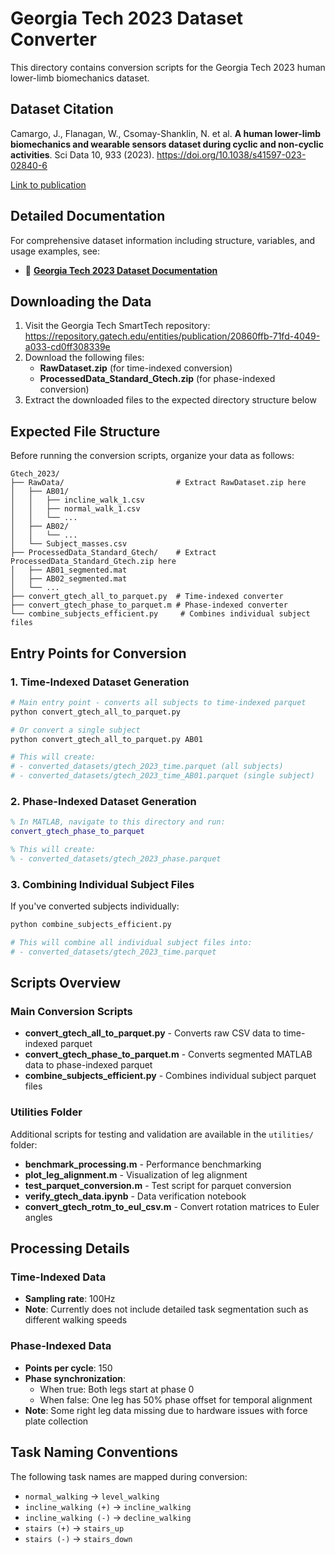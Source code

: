 # Georgia Tech 2023 Dataset Converter

This directory contains conversion scripts for the Georgia Tech 2023 human lower-limb biomechanics dataset.

## Dataset Citation

Camargo, J., Flanagan, W., Csomay-Shanklin, N. et al. **A human lower-limb biomechanics and wearable sensors dataset during cyclic and non-cyclic activities**. Sci Data 10, 933 (2023). https://doi.org/10.1038/s41597-023-02840-6

[Link to publication](https://www.nature.com/articles/s41597-023-02840-6)

## Detailed Documentation

For comprehensive dataset information including structure, variables, and usage examples, see:
- 📖 [**Georgia Tech 2023 Dataset Documentation**](../../../docs/datasets_documentation/dataset_gtech_2023.md)

## Downloading the Data

1. Visit the Georgia Tech SmartTech repository: https://repository.gatech.edu/entities/publication/20860ffb-71fd-4049-a033-cd0ff308339e
2. Download the following files:
   - **RawDataset.zip** (for time-indexed conversion)
   - **ProcessedData_Standard_Gtech.zip** (for phase-indexed conversion)
3. Extract the downloaded files to the expected directory structure below

## Expected File Structure

Before running the conversion scripts, organize your data as follows:

```
Gtech_2023/
├── RawData/                         # Extract RawDataset.zip here
│   ├── AB01/
│   │   ├── incline_walk_1.csv
│   │   ├── normal_walk_1.csv
│   │   └── ...
│   ├── AB02/
│   │   └── ...
│   └── Subject_masses.csv
├── ProcessedData_Standard_Gtech/    # Extract ProcessedData_Standard_Gtech.zip here
│   ├── AB01_segmented.mat
│   ├── AB02_segmented.mat
│   └── ...
├── convert_gtech_all_to_parquet.py  # Time-indexed converter
├── convert_gtech_phase_to_parquet.m # Phase-indexed converter
└── combine_subjects_efficient.py     # Combines individual subject files
```

## Entry Points for Conversion

### 1. Time-Indexed Dataset Generation

```bash
# Main entry point - converts all subjects to time-indexed parquet
python convert_gtech_all_to_parquet.py

# Or convert a single subject
python convert_gtech_all_to_parquet.py AB01

# This will create:
# - converted_datasets/gtech_2023_time.parquet (all subjects)
# - converted_datasets/gtech_2023_time_AB01.parquet (single subject)
```

### 2. Phase-Indexed Dataset Generation

```matlab
% In MATLAB, navigate to this directory and run:
convert_gtech_phase_to_parquet

% This will create:
% - converted_datasets/gtech_2023_phase.parquet
```

### 3. Combining Individual Subject Files

If you've converted subjects individually:

```bash
python combine_subjects_efficient.py

# This will combine all individual subject files into:
# - converted_datasets/gtech_2023_time.parquet
```

## Scripts Overview

### Main Conversion Scripts
- **convert_gtech_all_to_parquet.py** - Converts raw CSV data to time-indexed parquet
- **convert_gtech_phase_to_parquet.m** - Converts segmented MATLAB data to phase-indexed parquet
- **combine_subjects_efficient.py** - Combines individual subject parquet files

### Utilities Folder
Additional scripts for testing and validation are available in the `utilities/` folder:
- **benchmark_processing.m** - Performance benchmarking
- **plot_leg_alignment.m** - Visualization of leg alignment
- **test_parquet_conversion.m** - Test script for parquet conversion
- **verify_gtech_data.ipynb** - Data verification notebook
- **convert_gtech_rotm_to_eul_csv.m** - Convert rotation matrices to Euler angles

## Processing Details

### Time-Indexed Data 
- **Sampling rate**: 100Hz
- **Note**: Currently does not include detailed task segmentation such as different walking speeds

### Phase-Indexed Data
- **Points per cycle**: 150
- **Phase synchronization**: 
  - When true: Both legs start at phase 0
  - When false: One leg has 50% phase offset for temporal alignment
- **Note**: Some right leg data missing due to hardware issues with force plate collection

## Task Naming Conventions

The following task names are mapped during conversion:
- `normal_walking` → `level_walking`
- `incline_walking (+)` → `incline_walking`
- `incline_walking (-)` → `decline_walking`
- `stairs (+)` → `stairs_up`
- `stairs (-)` → `stairs_down`
